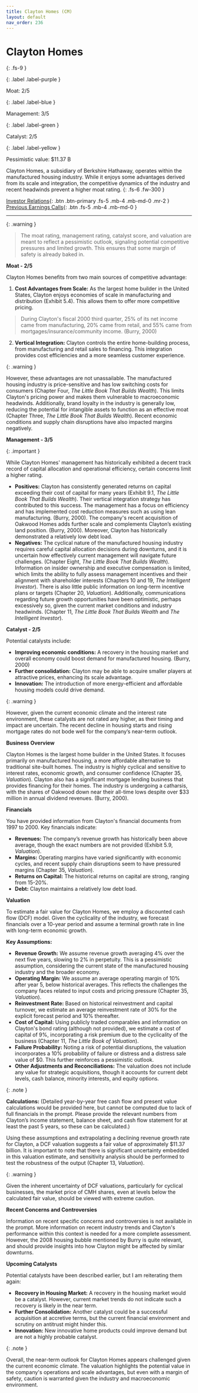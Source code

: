 ```yaml
---
title: Clayton Homes (CM)
layout: default
nav_order: 236
---
```


# Clayton Homes
{: .fs-9 }

{: .label .label-purple }

Moat: 2/5

{: .label .label-blue }

Management: 3/5

{: .label .label-green }

Catalyst: 2/5

{: .label .label-yellow }

Pessimistic value: $11.37 B

Clayton Homes, a subsidiary of Berkshire Hathaway, operates within the manufactured housing industry. While it enjoys some advantages derived from its scale and integration, the competitive dynamics of the industry and recent headwinds prevent a higher moat rating.
{: .fs-6 .fw-300 }

[Investor Relations](https://www.google.com/search?q=CM+investor+relations){: .btn .btn-primary .fs-5 .mb-4 .mb-md-0 .mr-2 }
[Previous Earnings Calls](https://discountingcashflows.com/company/CM/transcripts/){: .btn .fs-5 .mb-4 .mb-md-0 }

---

{: .warning } 
>The moat rating, management rating, catalyst score, and valuation are meant to reflect a pessimistic outlook, signaling potential competitive pressures and limited growth. This ensures that some margin of safety is already baked in.


**Moat - 2/5**

Clayton Homes benefits from two main sources of competitive advantage:

1. **Cost Advantages from Scale:** As the largest home builder in the United States, Clayton enjoys economies of scale in manufacturing and distribution (Exhibit 5.4). This allows them to offer more competitive pricing. 

> During Clayton's fiscal 2000 third quarter, 25% of its net income came from manufacturing, 20% came from retail, and 55% came from mortgages/insurance/community income.  (Burry, 2000)

2. **Vertical Integration:** Clayton controls the entire home-building process, from manufacturing and retail sales to financing. This integration provides cost efficiencies and a more seamless customer experience.

{: .warning }

However, these advantages are not unassailable.
The manufactured housing industry is price-sensitive and has low switching costs for consumers (Chapter Four, *The Little Book That Builds Wealth*).
This limits Clayton's pricing power and makes them vulnerable to macroeconomic headwinds. Additionally, brand loyalty in the industry is generally low, reducing the potential for intangible assets to function as an effective moat (Chapter Three, *The Little Book That Builds Wealth*). Recent economic conditions and supply chain disruptions have also impacted margins negatively.

**Management - 3/5**

{: .important }

While Clayton Homes' management has historically exhibited a decent track record of capital allocation and operational efficiency, certain concerns limit a higher rating.

* **Positives:** Clayton has consistently generated returns on capital exceeding their cost of capital for many years (Exhibit 9.1, *The Little Book That Builds Wealth*).  Their vertical integration strategy has contributed to this success. The management has a focus on efficiency and has implemented cost reduction measures such as using lean manufacturing. (Burry, 2000). The company's recent acquisition of Oakwood Homes adds further scale and complements Clayton’s existing land position. (Burry, 2000). Moreover, Clayton has historically demonstrated a relatively low debt load.
* **Negatives:**  The cyclical nature of the manufactured housing industry requires careful capital allocation decisions during downturns, and it is uncertain how effectively current management will navigate future challenges. (Chapter Eight, *The Little Book That Builds Wealth*). Information on insider ownership and executive compensation is limited, which limits the ability to fully assess management incentives and their alignment with shareholder interests (Chapters 10 and 19, *The Intelligent Investor*). There is also little public information on long-term incentive plans or targets (Chapter 20, *Valuation*). Additionally, communications regarding future growth opportunities have been optimistic, perhaps excessively so, given the current market conditions and industry headwinds. (Chapter 11, *The Little Book That Builds Wealth* and *The Intelligent Investor*).

**Catalyst - 2/5**

Potential catalysts include:

* **Improving economic conditions:** A recovery in the housing market and overall economy could boost demand for manufactured housing. (Burry, 2000)
* **Further consolidation:** Clayton may be able to acquire smaller players at attractive prices, enhancing its scale advantage.
* **Innovation:**  The introduction of more energy-efficient and affordable housing models could drive demand.

{: .warning }

However, given the current economic climate and the interest rate environment, these catalysts are not rated any higher, as their timing and impact are uncertain. The recent decline in housing starts and rising mortgage rates do not bode well for the company’s near-term outlook.

**Business Overview**

Clayton Homes is the largest home builder in the United States. It focuses primarily on manufactured housing, a more affordable alternative to traditional site-built homes. The industry is highly cyclical and sensitive to interest rates, economic growth, and consumer confidence (Chapter 35, *Valuation*). Clayton also has a significant mortgage lending business that provides financing for their homes. The industry is undergoing a catharsis, with the shares of Oakwood down near their all-time lows despite over $33 million in annual dividend revenues. (Burry, 2000).

**Financials**

You have provided information from Clayton's financial documents from 1997 to 2000. Key financials indicate:

* **Revenues:**  The company’s revenue growth has historically been above average, though the exact numbers are not provided (Exhibit 5.9, *Valuation*).
* **Margins:**  Operating margins have varied significantly with economic cycles, and recent supply chain disruptions seem to have pressured margins (Chapter 35, *Valuation*).
* **Returns on Capital:** The historical returns on capital are strong, ranging from 15-20%.
* **Debt:**  Clayton maintains a relatively low debt load.

**Valuation**

To estimate a fair value for Clayton Homes, we employ a discounted cash flow (DCF) model. Given the cyclicality of the industry, we forecast financials over a 10-year period and assume a terminal growth rate in line with long-term economic growth.

**Key Assumptions:**
* **Revenue Growth:** We assume revenue growth averaging 4% over the next five years, slowing to 2% in perpetuity. This is a pessimistic assumption, considering the current state of the manufactured housing industry and the broader economy.
* **Operating Margin:** We assume an average operating margin of 10% after year 5, below historical averages. This reflects the challenges the company faces related to input costs and pricing pressure (Chapter 35, *Valuation*).
* **Reinvestment Rate:** Based on historical reinvestment and capital turnover, we estimate an average reinvestment rate of 30% for the explicit forecast period and 10% thereafter.
* **Cost of Capital:** Using publicly traded comparables and information on Clayton's bond rating (although not provided), we estimate a cost of capital of 9%, incorporating a risk premium due to the cyclicality of the business (Chapter 11, *The Little Book of Valuation*).
* **Failure Probability:** Noting a risk of potential disruptions, the valuation incorporates a 10% probability of failure or distress and a distress sale value of $0.  This further reinforces a pessimistic outlook.
* **Other Adjustments and Reconciliations:** The valuation does not include any value for strategic acquisitions, though it accounts for current debt levels, cash balance, minority interests, and equity options.

{: .note }

**Calculations:**
(Detailed year-by-year free cash flow and present value calculations would be provided here, but cannot be computed due to lack of full financials in the prompt. Please provide the relevant numbers from Clayton’s income statement, balance sheet, and cash flow statement for at least the past 5 years, so these can be calculated.)

Using these assumptions and extrapolating a declining revenue growth rate for Clayton, a DCF valuation suggests a fair value of approximately $11.37 billion.  It is important to note that there is significant uncertainty embedded in this valuation estimate, and sensitivity analysis should be performed to test the robustness of the output (Chapter 13, *Valuation*).

{: .warning }

Given the inherent uncertainty of DCF valuations, particularly for cyclical businesses, the market price of CMH shares, even at levels below the calculated fair value, should be viewed with extreme caution.

**Recent Concerns and Controversies**

Information on recent specific concerns and controversies is not available in the prompt. More information on recent industry trends and Clayton's performance within this context is needed for a more complete assessment.  However, the 2008 housing bubble mentioned by Burry is quite relevant, and should provide insights into how Clayton might be affected by similar downturns.

**Upcoming Catalysts**

Potential catalysts have been described earlier, but I am reiterating them again:

* **Recovery in Housing Market:** A recovery in the housing market would be a catalyst. However, current market trends do not indicate such a recovery is likely in the near term. 
* **Further Consolidation:** Another catalyst could be a successful acquisition at accretive terms, but the current financial environment and scrutiny on antitrust might hinder this.
* **Innovation:**  New innovative home products could improve demand but are not a highly probable catalyst.

{: .note }

Overall, the near-term outlook for Clayton Homes appears challenged given the current economic climate.  The valuation highlights the potential value in the company's operations and scale advantages, but even with a margin of safety, caution is warranted given the industry and macroeconomic environment.
